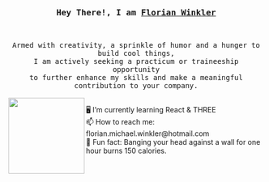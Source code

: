 

<h3 align="center">
        <samp>  Hey There!, I am
                <b><a target="_blank" href="https://flowinkler.io/">Florian Winkler</a></b>
        </samp>
</h3>
<br>
<p align="center">
        <!-- Intro -->
        <samp>
                Armed with creativity, a sprinkle of humor and a hunger to build cool things,
                <br>
                I am actively seeking a practicum or traineeship opportunity</b>
                <br>
                to further enhance my skills and make a meaningful contribution to your company.</b>
                <br>
                <br>
<img src="https://github.com/FloWinkler/FloWinkler/assets/135036974/09f8d20c-a68d-4773-95fa-3f08a1296ffa" align="left" width="150" height="150" margin-right="20"/>
<p align="left">
🖥️ I’m currently learning React & THREE
<br>
📫 How to reach me: florian.michael.winkler@hotmail.com
<br>
👻 Fun fact: Banging your head against a wall for one hour burns 150 calories.
